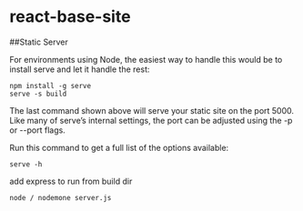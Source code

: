 # react-base-site

##Static Server

For environments using Node, the easiest way to handle this would be to install serve and let it handle the rest:
``` npm
npm install -g serve
serve -s build
```

The last command shown above will serve your static site on the port 5000. Like many of serve’s internal settings, the port can be adjusted using the -p or --port flags.

Run this command to get a full list of the options available:

``` node
serve -h
```

add express to run from build dir

``` node
node / nodemone server.js
```